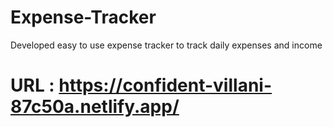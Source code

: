 # Expense-Tracker
Developed easy to use expense tracker to track daily expenses and income

# URL : https://confident-villani-87c50a.netlify.app/

